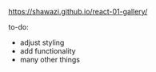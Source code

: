 https://shawazi.github.io/react-01-gallery/

to-do: 
- adjust styling
- add functionality
- many other things